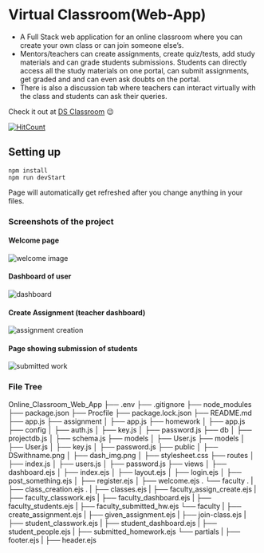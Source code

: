 # Virtual Classroom(Web-App)
<!--A web application for online classroom where you can create your own class or can join someone else's. An online Assignment creation / submission and Grading application. -->

- A Full Stack web application for an online classroom where you can create your own class or can join someone else’s.
- Mentors/teachers can create assignments, create quiz/tests, add study materials and can grade students submissions.
Students can directly access all the study materials on one portal, can submit assignments, get graded and and can
even ask doubts on the portal.
- There is also a discussion tab where teachers can interact virtually with the class and students can ask their queries.

Check it out at [DS Classroom](https://dsvirtualclassroom.herokuapp.com/) 😉


[![HitCount](http://hits.dwyl.com/Deeksha2501/Online_Classroom_Web_App.svg)](http://hits.dwyl.com/Deeksha2501/Online_Classroom_Web_App)

## Setting up

    npm install
    npm run devStart

Page will automatically get refreshed after you change anything in your files.

### Screenshots of the project

#### Welcome page
![welcome image](./public/wecome.png)

#### Dashboard of user
![dashboard](./public/dashboard.png)

#### Create Assignment (teacher dashboard)
![assignment creation](./public/create_assign.png)

#### Page showing submission of students
![submitted work](./public/marks.png)

### File Tree


Online_Classroom_Web_App
├── .env
├── .gitignore
├── node_modules
├── package.json
├── Procfile
├── package.lock.json
├── README.md
├── app.js
├── assignment
│   ├── app.js
├── homework
│   ├── app.js
├── config
│   ├── auth.js
│   ├── key.js
│   ├── password.js
├── db
│   ├── projectdb.js
│   ├── schema.js
├── models
│   ├── User.js
├── models
│   ├── User.js
│   ├── key.js
│   ├── password.js
├── public
│   ├── DSwithname.png
│   ├── dash_img.png
│   ├── stylesheet.css
├── routes
│   ├── index.js
│   ├── users.js
│   ├── password.js
├── views
│   ├── dashboard.ejs
│   ├── index.ejs
│   ├── layout.ejs
│   ├── login.ejs
│   ├── post_something.ejs
│   ├── register.ejs
│   ├── welcome.ejs
.   └── faculty
.   |   ├── class_creation.ejs
.   |   ├── classes.ejs
    |   ├── faculty_assign_create.ejs
    |   ├── faculty_classwork.ejs
    |   ├── faculty_dashboard.ejs
    |   ├── faculty_students.ejs
    |   ├── faculty_submitted_hw.ejs
    └── faculty
    |   ├── create_assignment.ejs
    |   ├── given_assignment.ejs
    |   ├── join-class.ejs
    |   ├── student_classwork.ejs
    |   ├── student_dashboard.ejs
    |   ├── student_people.ejs
    |   ├── submitted_homework.ejs
    └── partials
    |   ├── footer.ejs
    |   ├── header.ejs
